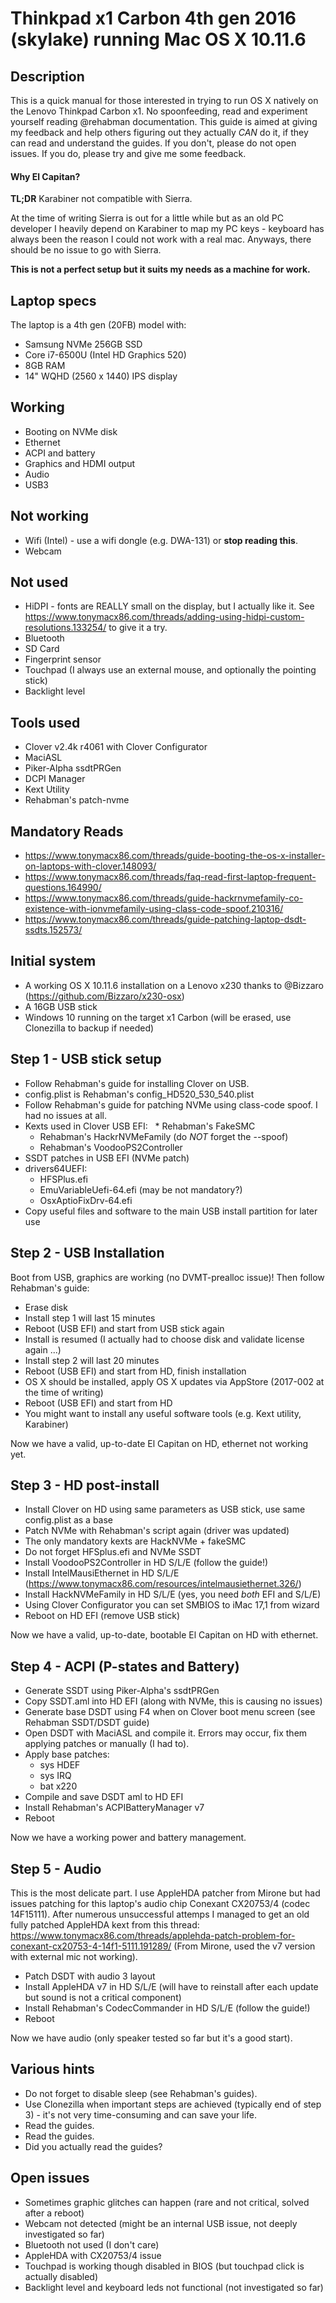 # Thinkpad x1 Carbon 4th gen 2016 (skylake) running Mac OS X 10.11.6

## Description
This is a quick manual for those interested in trying to run OS X natively on the Lenovo Thinkpad Carbon x1. No spoonfeeding, read and experiment yourself reading @rehabman documentation. This guide is aimed at giving my feedback and help others figuring out they actually *CAN* do it, if they can read and understand the guides. If you don't, please do not open issues. If you do, please try and give me some feedback.

#### Why El Capitan?
**TL;DR** Karabiner not compatible with Sierra.

At the time of writing Sierra is out for a little while but as an old PC developer I heavily depend on Karabiner to map my PC keys - keyboard has always been the reason I could not work with a real mac. Anyways, there should be no issue to go with Sierra.

**This is not a perfect setup but it suits my needs as a machine for work.**

## Laptop specs
The laptop is a 4th gen (20FB) model with:
- Samsung NVMe 256GB SSD
- Core i7-6500U (Intel HD Graphics 520)
- 8GB RAM
- 14" WQHD (2560 x 1440) IPS display

## Working
- Booting on NVMe disk
- Ethernet
- ACPI and battery
- Graphics and HDMI output
- Audio
- USB3

## Not working
- Wifi (Intel) - use a wifi dongle (e.g. DWA-131) or **stop reading this**.
- Webcam

## Not used
- HiDPI - fonts are REALLY small on the display, but I actually like it. See https://www.tonymacx86.com/threads/adding-using-hidpi-custom-resolutions.133254/ to give it a try.
- Bluetooth
- SD Card
- Fingerprint sensor
- Touchpad (I always use an external mouse, and optionally the pointing stick)
- Backlight level

## Tools used
- Clover v2.4k r4061 with Clover Configurator
- MaciASL
- Piker-Alpha ssdtPRGen
- DCPI Manager
- Kext Utility
- Rehabman's patch-nvme

## Mandatory Reads
- https://www.tonymacx86.com/threads/guide-booting-the-os-x-installer-on-laptops-with-clover.148093/
- https://www.tonymacx86.com/threads/faq-read-first-laptop-frequent-questions.164990/
- https://www.tonymacx86.com/threads/guide-hackrnvmefamily-co-existence-with-ionvmefamily-using-class-code-spoof.210316/
- https://www.tonymacx86.com/threads/guide-patching-laptop-dsdt-ssdts.152573/

## Initial system
- A working OS X 10.11.6 installation on a Lenovo x230 thanks to @Bizzaro (https://github.com/Bizzaro/x230-osx)
- A 16GB USB stick
- Windows 10 running on the target x1 Carbon (will be erased, use Clonezilla to backup if needed)

## Step 1 - USB stick setup
- Follow Rehabman's guide for installing Clover on USB. 
- config.plist is Rehabman's config_HD520_530_540.plist
- Follow Rehabman's guide for patching NVMe using class-code spoof. I had no issues at all.
- Kexts used in Clover USB EFI:
    * Rehabman's FakeSMC
    * Rehabman's HackrNVMeFamily (do *NOT* forget the --spoof)
    * Rehabman's VoodooPS2Controller
- SSDT patches in USB EFI (NVMe patch)
- drivers64UEFI:
    * HFSPlus.efi
    * EmuVariableUefi-64.efi (may be not mandatory?)
    * OsxAptioFixDrv-64.efi
- Copy useful files and software to the main USB install partition for later use

## Step 2 - USB Installation
Boot from USB, graphics are working (no DVMT-prealloc issue)! Then follow Rehabman's guide:

- Erase disk
- Install step 1 will last 15 minutes
- Reboot (USB EFI) and start from USB stick again
- Install is resumed (I actually had to choose disk and validate license again ...)
- Install step 2 will last 20 minutes
- Reboot (USB EFI) and start from HD, finish installation
- OS X should be installed, apply OS X updates via AppStore (2017-002 at the time of writing)
- Reboot (USB EFI) and start from HD
- You might want to install any useful software tools (e.g. Kext utility, Karabiner)

Now we have a valid, up-to-date El Capitan on HD, ethernet not working yet.

## Step 3 - HD post-install
- Install Clover on HD using same parameters as USB stick, use same config.plist as a base
- Patch NVMe with Rehabman's script again (driver was updated)
- The only mandatory kexts are HackNVMe + fakeSMC
- Do not forget HFSplus.efi and NVMe SSDT
- Install VoodooPS2Controller in HD S/L/E (follow the guide!)
- Install IntelMausiEthernet in HD S/L/E (https://www.tonymacx86.com/resources/intelmausiethernet.326/)
- Install HackNVMeFamily in HD S/L/E (yes, you need *both* EFI and S/L/E)
- Using Clover Configurator you can set SMBIOS to iMac 17,1 from wizard
- Reboot on HD EFI (remove USB stick)

Now we have a valid, up-to-date, bootable El Capitan on HD with ethernet.

## Step 4 - ACPI (P-states and Battery)
- Generate SSDT using Piker-Alpha's ssdtPRGen
- Copy SSDT.aml into HD EFI (along with NVMe, this is causing no issues)
- Generate base DSDT using F4 when on Clover boot menu screen (see Rehabman SSDT/DSDT guide)
- Open DSDT with MaciASL and compile it. Errors may occur, fix them applying patches or manually (I had to).
- Apply base patches:
    * sys HDEF
    * sys IRQ
    * bat x220
- Compile and save DSDT aml to HD EFI
- Install Rehabman's ACPIBatteryManager v7
- Reboot

Now we have a working power and battery management.

## Step 5 - Audio
This is the most delicate part. I use AppleHDA patcher from Mirone but had issues patching for this laptop's audio chip Conexant CX20753/4 (codec 14F15111). After numerous unsuccessful attemps I managed to get an old fully patched AppleHDA kext from this thread: https://www.tonymacx86.com/threads/applehda-patch-problem-for-conexant-cx20753-4-14f1-5111.191289/ (From Mirone, used the v7 version with external mic not working).

- Patch DSDT with audio 3 layout
- Install AppleHDA v7 in HD S/L/E (will have to reinstall after each update but sound is not a critical component)
- Install Rehabman's CodecCommander in HD S/L/E (follow the guide!)
- Reboot

Now we have audio (only speaker tested so far but it's a good start).

## Various hints
- Do not forget to disable sleep (see Rehabman's guides).
- Use Clonezilla when important steps are achieved (typically end of step 3) - it's not very time-consuming and can save your life.
- Read the guides.
- Read the guides.
- Did you actually read the guides?

## Open issues
- Sometimes graphic glitches can happen (rare and not critical, solved after a reboot)
- Webcam not detected (might be an internal USB issue, not deeply investigated so far)
- Bluetooth not used (I don't care)
- AppleHDA with CX20753/4 issue
- Touchpad is working though disabled in BIOS (but touchpad click is actually disabled)
- Backlight level and keyboard leds not functional (not investigated so far)
